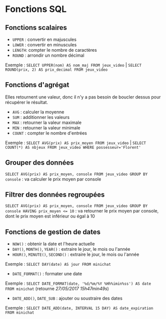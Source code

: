# Fonctions SQL

## Fonctions scalaires

- `UPPER` : convertir en majuscules
- `LOWER` : convertir en minuscules
- `LENGTH`: compter le nombre de caractères
- `ROUND` : arrondir un nombre décimal

Exemple : `SELECT UPPER(nom) AS nom_maj FROM jeux_video` | `SELECT ROUND(prix, 2) AS prix_decimal FROM jeux_video`

## Fonctions d'agrégat

Elles retournent une valeur, donc il n'y a pas besoin de boucler dessus pour récupérer le résultat.

- `AVG` : calculer la moyenne
- `SUM` : additionner les valeurs
- `MAX` : retourner la valeur maximale
- `MIN` : retourner la valeur minimale
- `COUNT` : compter le nombre d'entrées

Exemple : `SELECT AVG(prix) AS prix_moyen FROM jeux_video` | `SELECT COUNT(*) AS nbjeux FROM jeux_video WHERE possesseur='Florent'`

## Grouper des données

`SELECT AVG(prix) AS prix_moyen, console FROM jeux_video GROUP BY console` : va calculer le prix moyen par console

## Filtrer des données regroupées

`SELECT AVG(prix) AS prix_moyen, console FROM jeux_video GROUP BY console HAVING prix_moyen <= 10` : va retourner le prix moyen par console, dont le prix moyen est inférieur ou égal à 10

## Fonctions de gestion de dates

- `NOW()` : obtenir la date et l'heure actuelle
- `DAY()`, `MONTH()`, `YEAR()` : extraire le jour, le mois ou l'année
- `HOUR()`, `MINUTE()`, `SECOND()` : extraire le jour, le mois ou l'année

Exemple : `SELECT DAY(date) AS jour FROM minichat`

- `DATE_FORMAT()` : formater une date

Exemple : `SELECT DATE_FORMAT(date, '%d/%m/%Y %Hh%imin%ss') AS date FROM minichat` (retourne *27/05/2017 15h47min49s*)

- `DATE_ADD()`, `DATE_SUB` : ajouter ou soustraire des dates

Exemple : `SELECT DATE_ADD(date, INTERVAL 15 DAY) AS date_expiration FROM minichat`


